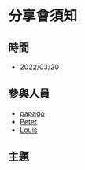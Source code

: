 # 分享會須知

## 時間
- 2022/03/20

## 參與人員
- [papago](https://github.com/papago89)
- [Peter](https://github.com/kyok890841)
- [Louis](https://github.com/SZLforGithub)

## 主題